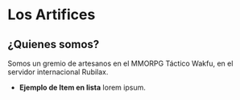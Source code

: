 # Los Artifices

## ¿Quienes somos?

Somos un gremio de artesanos en el MMORPG Táctico Wakfu, en el servidor internacional Rubilax.

* **Ejemplo de Item en lista** lorem ipsum.

